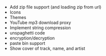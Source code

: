 - Add zip file support (and loading zip from url)
- Icons
- Themes
- YouTube mp3 download proxy
- Implement string compression
- unspaghetti code
- encryption/decryption
- paste bin support
- Show cover of track, name, and artist